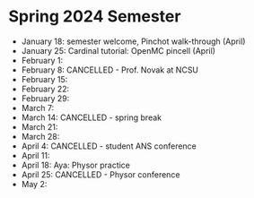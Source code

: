 # Spring 2024 Semester

- January 18: semester welcome, Pinchot walk-through (April)
- January 25: Cardinal tutorial: OpenMC pincell (April)
- February 1:
- February 8: CANCELLED - Prof. Novak at NCSU
- February 15:
- February 22:
- February 29:
- March 7:
- March 14: CANCELLED - spring break
- March 21:
- March 28:
- April 4: CANCELLED - student ANS conference
- April 11:
- April 18: Aya: Physor practice
- April 25: CANCELLED - Physor conference
- May 2:

